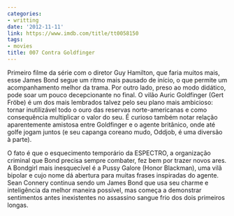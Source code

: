 ```yaml
---
categories:
- writting
date: '2012-11-11'
link: https://www.imdb.com/title/tt0058150
tags:
- movies
title: 007 Contra Goldfinger
---
```


Primeiro filme da série com o diretor Guy Hamilton, que faria muitos mais, esse James Bond segue um ritmo mais pausado de início, o que permite um acompanhamento melhor da trama. Por outro lado, preso ao modo didático, pode soar um pouco decepcionante no final. O vilão Auric Goldfinger (Gert Fröbe) é um dos mais lembrados talvez pelo seu plano mais ambicioso: tornar inutilizável todo o ouro das reservas norte-americanas e como consequência multiplicar o valor do seu. É curioso também notar relação aparentemente amistosa entre Goldfinger e o agente britânico, onde até golfe jogam juntos (e seu capanga coreano mudo, Oddjob, é uma diversão à parte).

O fato é que o esquecimento temporário da ESPECTRO, a organização criminal que Bond precisa sempre combater, fez bem por trazer novos ares. A Bondgirl mais inesquecível é a Pussy Galore (Honor Blackman), uma vilã bipolar e cujo nome dá abertura para muitas frases inspiradas do agente. Sean Connery continua sendo um James Bond que usa seu charme e inteligência da melhor maneira possível, mas começa a demonstrar sentimentos antes inexistentes no assassino sangue frio dos dois primeiros longas.

